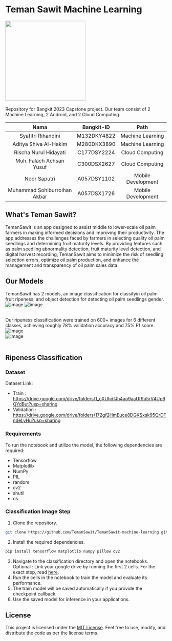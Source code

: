 # Teman Sawit Machine Learning
<img src="https://github.com/TemanSawit/TemanSawit-machine-learning/assets/43689683/c9df0052-18b0-4cf4-bc71-fbc79c63e66e"  width="250" height="250"><br /><br />
Repository for Bangkit 2023 Capstone project. Our team consist of 2 Machine Learning, 2 Android, and 2 Cloud Computing. <br />

|          Nama         | Bangkit-ID |       Path       |
|:---------------------:|:----------:|:----------------:|
|  Syafitri Rihandini  |  M132DKY4822  | Machine Learning |
|  Aditya Shiva Al-Hakim  |  M280DKX3890  | Machine Learning |
|   Rischa Nurul Hidayati    |  C177DSY2224  |  Cloud Computing |
|  Muh. Falach Achsan Yusuf  |  C300DSX2627  |  Cloud Computing |
|    Noor Saputri      |  A057DSY1102  |  Mobile Development  |
|    Muhammad Sohiburroihan Akbar      |  A057DSX1726  |  Mobile Development  |

## What's Teman Sawit?
TemanSawit is an app designed to assist middle to lower-scale oil palm farmers in making informed decisions and improving their productivity. The app addresses the challenges faced by farmers in selecting quality oil palm seedlings and determining fruit maturity levels. By providing features such as palm seedling abnormality detection, fruit maturity level detection, and digital harvest recording, TemanSawit aims to minimize the risk of seedling selection errors, optimize oil palm production, and enhance the management and transparency of oil palm sales data.

## Our Models
TemanSawit has 2 models, an image classification for classifyin oil palm fruit ripeness, and object detection for detecting oil palm seedlings gender. <br />
![image](https://github.com/TemanSawit/TemanSawit-machine-learning/assets/43689683/4437aba9-a22e-4644-af53-c6f6b05c52f5)
![image](https://github.com/TemanSawit/TemanSawit-machine-learning/assets/43689683/ab7475b5-ab06-48ce-86f4-1d32fd934232) <br /><br />

Our ripeness classification were trained on 600+ images for 6 different classes, achieving roughly 78% validation accuracy and 75% F1 score. <br />
![image](https://github.com/TemanSawit/TemanSawit-machine-learning/assets/43689683/d453d3bd-f354-4045-bfc5-fbda604dc122) <br />
![image](https://github.com/TemanSawit/TemanSawit-machine-learning/assets/43689683/877f00c0-1c47-4e33-af89-2f89cd7782ba) <br /><br />

## Ripeness Classification

### Dataset
Dataset Link:
- Train : https://drive.google.com/drive/folders/1_cXUhdfJh4ao9aaUf9u5rV4Up6QYdBut?usp=sharing
- Validation : https://drive.google.com/drive/folders/172gf2HmEuce8DGKSxsk95QrDFndeLyHu?usp=sharing

### Requirements
To run the notebook and utilize the model, the following dependencies are required:
- Tensorflow
- Matplotlib
- NumPy
- PIL
- random
- cv2
- shutil
- os

### Classification Image Step
1. Clone the repository.
```bash
git clone https://github.com/TemanSawit/TemanSawit-machine-learning.git
```
2. Install the required dependencies.
```bash
pip install tensorflow matplotlib numpy pillow cv2
```
3. Navigate to the classification directory and open the notebooks.
Optional : Link your google drive by running the first 2 cells. For the exact step, read [here](https://stackoverflow.com/a/69881106).
4. Run the cells in the notebook to train the model and evaluate its performance.
5. The train model will be saved automatically if you provide the checkpoint callback.
6. Use the saved model for inference in your applications.

## License

This project is licensed under the [MIT License](https://opensource.org/licenses/MIT). Feel free to use, modify, and distribute the code as per the license terms.
